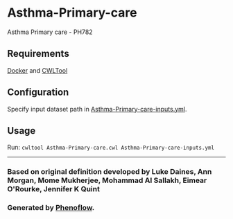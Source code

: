 # Asthma-Primary-care

Asthma Primary care - PH782

## Requirements

[Docker](https://docs.docker.com/install/) and [CWLTool](https://github.com/common-workflow-language/cwltool#install)

## Configuration

Specify input dataset path in [Asthma-Primary-care-inputs.yml](Asthma-Primary-care-inputs.yml).

## Usage

Run: `cwltool Asthma-Primary-care.cwl Asthma-Primary-care-inputs.yml`

***

### Based on original definition developed by Luke Daines, Ann Morgan, Mome Mukherjee, Mohammad Al Sallakh, Eimear O'Rourke, Jennifer K Quint
### Generated by [Phenoflow](https://kclhi.org/phenoflow).
